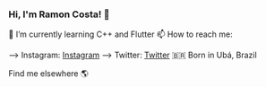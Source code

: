 ### Hi, I'm Ramon Costa! 👋

 🌱 I’m currently learning C++ and Flutter
 📫 How to reach me: 
 
  --> Instagram: <a href="https://instagram.com/gaspor3" rel="nofollow">Instagram</a>
  --> Twitter: <a href="https://twitter.com/AnotherGaspor" rel="nofollow">Twitter</a>
🇧🇷 Born in Ubá, Brazil

Find me elsewhere 🌎

